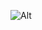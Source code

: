 ![Alt](https://repobeats.axiom.co/api/embed/1c6e2004d1cb41114ee3c52046100847a4df0194.svg "Repobeats analytics image")
